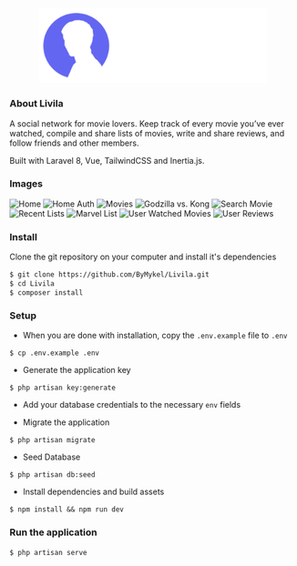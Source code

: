 <p align="center"><img src="public/images/logo-text.svg" width="400"></p>

### About Livila

A social network for movie lovers. Keep track of every movie you’ve ever watched, compile and share lists of movies, write and share reviews, and follow friends and other members.

Built with Laravel 8, Vue, TailwindCSS and Inertia.js.

### Images

![Home](https://i.imgur.com/92GT6Nz.jpg)
![Home Auth](https://i.imgur.com/SLgajIq.jpg)
![Movies](https://i.imgur.com/FX7gEG8.jpg)
![Godzilla vs. Kong](https://i.imgur.com/TlSETJw.jpg)
![Search Movie](https://i.imgur.com/A0EF76J.jpg)
![Recent Lists](https://i.imgur.com/7iKEFHG.jpg)
![Marvel List](https://i.imgur.com/Xoi8ESM.jpg)
![User Watched Movies](https://i.imgur.com/lpLGGCd.jpg)
![User Reviews](https://i.imgur.com/rgkdgAV.jpg)

### Install

Clone the git repository on your computer and install it's dependencies

```
$ git clone https://github.com/ByMykel/Livila.git
$ cd Livila
$ composer install
```

### Setup

-   When you are done with installation, copy the `.env.example` file to `.env`

```
$ cp .env.example .env
```

-   Generate the application key

```
$ php artisan key:generate
```

-   Add your database credentials to the necessary `env` fields

-   Migrate the application

```
$ php artisan migrate
```

-   Seed Database

```
$ php artisan db:seed
```

-   Install dependencies and build assets

```
$ npm install && npm run dev
```

### Run the application

```
$ php artisan serve
```
